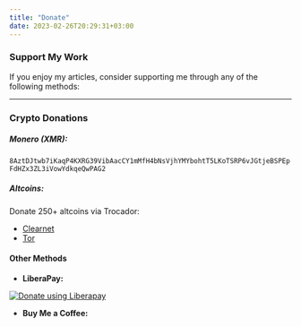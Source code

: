 ```yaml
---
title: "Donate"
date: 2023-02-26T20:29:31+03:00
---
```

### **Support My Work**
If you enjoy my articles, consider supporting me through any of the following methods:

---
### **Crypto Donations**
##### **Monero (XMR)**: 
```8AztDJtwb7iKaqP4KXRG39VibAacCY1mMfH4bNsVjhYMYbohtT5LKoTSRP6vJGtjeBSPEpFdHZx3ZL3iVowYdkqeQwPAG2 ```
##### **Altcoins:** 
Donate 250+ altcoins via Trocador: 
- [Clearnet](https://trocador.app/en/anonpay/?ticker_to=xmr&network_to=Mainnet&name=4rkal&donation=True&buttonbgcolor=FF0000&address=82V3G48DKzy7u2kg89J3SgSmy36S9vdUcTHrQuN3YRkcEGYSW5VWYPTK4KrSDBdvLH5Ctyt9uG8GwKaYe5tcNm7uTG7c4A7) 
- [Tor](http://trocadorfyhlu27aefre5u7zri66gudtzdyelymftvr4yjwcxhfaqsid.onion/en/anonpay/?ticker_to=xmr&network_to=Mainnet&name=4rkal&donation=True&buttonbgcolor=FF0000&address=82V3G48DKzy7u2kg89J3SgSmy36S9vdUcTHrQuN3YRkcEGYSW5VWYPTK4KrSDBdvLH5Ctyt9uG8GwKaYe5tcNm7uTG7c4A7)
#### **Other Methods**
- **LiberaPay:**
<script src="https://liberapay.com/4rkal/widgets/button.js"></script> <noscript><a href="https://liberapay.com/4rkal/donate"><img alt="Donate using Liberapay" src="https://liberapay.com/assets/widgets/donate.svg"></a></noscript>

- **Buy Me a Coffee:**
<script type="text/javascript" src="https://cdnjs.buymeacoffee.com/1.0.0/button.prod.min.js" data-name="bmc-button" data-slug="support4rkal" data-color="#BD5FFF" data-emoji="" data-font="Cookie" data-text="Buy me a coffee" data-outline-color="#000000" data-font-color="#ffffff" data-coffee-color="#FFDD00"></script>